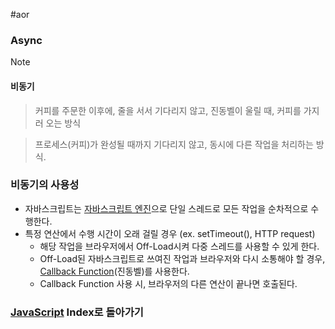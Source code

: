 #aor 
### Async
>[!note]
>#### 비동기 
>
>>커피를 주문한 이후에, 줄을 서서 기다리지 않고, 진동벨이 울릴 때, 커피를 가지러 오는 방식
>
>>프로세스(커피)가 완성될 때까지 기다리지 않고, 동시에 다른 작업을 처리하는 방식.
### 비동기의 사용성
- 자바스크립트는 [자바스크립트 엔진](../About%20JavaScript/자바스크립트%20엔진.md)으로 단일 스레드로 모든 작업을 순차적으로 수행한다.
- 특정 연산에서 수행 시간이 오래 걸릴 경우 (ex. setTimeout(), HTTP request)
	- 해당 작업을 브라우저에서 Off-Load시켜 다중 스레드를 사용할 수 있게 한다.
	- Off-Load된 자바스크립트로 쓰여진 작업과 브라우저와 다시 소통해야 할 경우, [Callback Function](../Advanced%20Function/Callback%20Function.md)(진동벨)를 사용한다. 
	- Callback Function 사용 시, 브라우저의 다른 연산이 끝나면 호출된다.
### [JavaScript](../../../Dev-Index/JavaScript.md) Index로 돌아가기